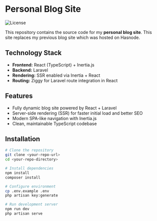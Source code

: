 # Personal Blog Site

![License](https://img.shields.io/badge/License-All%20Rights%20Reserved-red)

This repository contains the source code for my **personal blog site**. This site replaces my previous blog site which was hosted on Hasnode.

## Technology Stack

- **Frontend:** React (TypeScript) + Inertia.js
- **Backend:** Laravel
- **Rendering:** SSR enabled via Inertia + React
- **Routing:** Ziggy for Laravel route integration in React

## Features

- Fully dynamic blog site powered by React + Laravel
- Server-side rendering (SSR) for faster initial load and better SEO
- Modern SPA-like navigation with Inertia.js
- Clean, maintainable TypeScript codebase

## Installation

```bash
# Clone the repository
git clone <your-repo-url>
cd <your-repo-directory>

# Install dependencies
npm install
composer install

# Configure environment
cp .env.example .env
php artisan key:generate

# Run development server
npm run dev
php artisan serve
